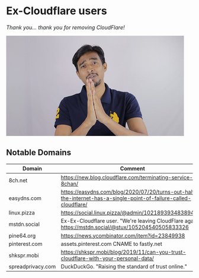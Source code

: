# Ex-Cloudflare users


_Thank you... thank you for removing CloudFlare!_

![](../image/apology.jpg)


## Notable Domains

| Domain | Comment |
| --- | --- |
| 8ch.net | https://new.blog.cloudflare.com/terminating-service-for-8chan/ |
| easydns.com | https://easydns.com/blog/2020/07/20/turns-out-half-the-internet-has-a-single-point-of-failure-called-cloudflare/ |
| linux.pizza | https://social.linux.pizza/@admin/102189393483894910 |
| mstdn.social | Ex-Ex-Cloudflare user. "We're leaving CloudFlare again" https://mstdn.social/@stux/105204540505833326 |
| pine64.org | https://news.ycombinator.com/item?id=23849938 |
| pinterest.com | assets.pinterest.com CNAME to fastly.net |
| shkspr.mobi | https://shkspr.mobi/blog/2019/11/can-you-trust-cloudflare-with-your-personal-data/ |
| spreadprivacy.com | DuckDuckGo. "Raising the standard of trust online." |
